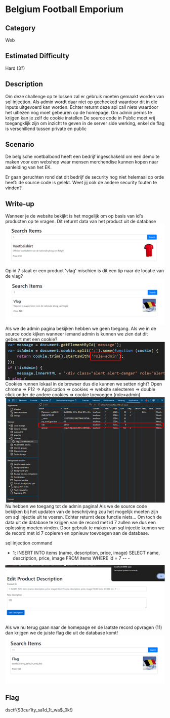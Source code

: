 # Belgium Football Emporium

## Category
Web

## Estimated Difficulty
Hard (3?)

## Description
Om deze challenge op te lossen zal er gebruik moeten gemaakt worden van sql injection. Als admin wordt daar niet op gechecked waardoor dit in die inputs uitgevoerd kan worden. Echter returnt deze api call niets waardoor het uitlezen nog moet gebeuren op de homepage. Om admin perms te krijgen kan je zelf de cookie instellen
De source code in Public moet vrij toegangklijk zijn om inzicht te geven in de server side werking, enkel de flag is verschillend tussen private en public

## Scenario
De belgische voetbalbond heeft een bedrijf ingeschakeld om een demo te maken voor een webshop waar mensen merchendise kunnen kopen naar aanleiding van het EK.

Er gaan geruchten rond dat dit bedrijf de security nog niet helemaal op orde heeft: de source code is gelekt.
Weet jij ook de andere security fouten te vinden?

## Write-up
Wanneer je de website bekijkt is het mogelijk om op basis van id's producten op te vragen. Dit returnt data van het product uit de database
![alt text](images/Screenshot_1.png)
Op id 7 staat er een product 'vlag' mischien is dit een tip naar de locatie van de vlag?
![alt text](images/Screenshot_2.png)
Als we de admin pagina bekijken hebben we geen toegang. Als we in de source code kijken wanneer iemand admin is kunnen we zien dat dit gebeurt met een cookie?
![alt text](images/Screenshot_3.png)
Cookies runnen lokaal in de browser dus die kunnen we setten right? Open chrome => F12 => Application => cookies => website selecteren => double click onder de andere cookies => cookie toevoegen (role=admin)
![alt text](images/Screenshot_4.png)
Nu hebben we toegang tot de admin pagina! Als we de source code bekijken bij het updaten van de beschrijving zou het mogelijk moeten zijn om sql injectie uit te voeren. Echter returnt deze functie niets...
Om toch de data uit de database te krijgen van de record met id 7 zullen we dus een oplossing moeten vinden. Door gebruik te maken van sql injectie kunnen we de record met id 7 copieren en opnieuw toevoegen aan de database.

sql injection command
- 1; INSERT INTO items (name, description, price, image) SELECT name, description, price, image FROM items WHERE id = 7 -- -

![alt text](images/Screenshot_5.png)
Als we nu terug gaan naar de homepage en de laatste record opvragen (11) dan krijgen we de juiste flag die uit de database komt!
![alt text](images/Screenshot_6.png)

## Flag

dsctf{S3cur1ty_sa1d_1t_wa$_0k!}
